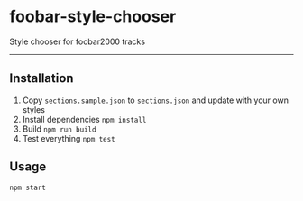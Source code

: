 # foobar-style-chooser

Style chooser for foobar2000 tracks

----

## Installation

1. Copy `sections.sample.json` to `sections.json` and update with your own styles
1. Install dependencies
`npm install`
1. Build
`npm run build`
1. Test everything
`npm test`

## Usage

`npm start`
